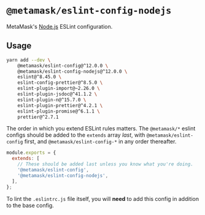 # `@metamask/eslint-config-nodejs`

MetaMask's [Node.js](https://nodejs.org) ESLint configuration.

## Usage

```bash
yarn add --dev \
    @metamask/eslint-config@^12.0.0 \
    @metamask/eslint-config-nodejs@^12.0.0 \
    eslint@^8.45.0 \
    eslint-config-prettier@^8.5.0 \
    eslint-plugin-import@~2.26.0 \
    eslint-plugin-jsdoc@^41.1.2 \
    eslint-plugin-n@^15.7.0 \
    eslint-plugin-prettier@^4.2.1 \
    eslint-plugin-promise@^6.1.1 \
    prettier@^2.7.1
```

The order in which you extend ESLint rules matters.
The `@metamask/*` eslint configs should be added to the `extends` array _last_,
with `@metamask/eslint-config` first, and `@metamask/eslint-config-*` in any
order thereafter.

```js
module.exports = {
  extends: [
    // These should be added last unless you know what you're doing.
    '@metamask/eslint-config',
    '@metamask/eslint-config-nodejs',
  ],
};
```

To lint the `.eslintrc.js` file itself, you will **need** to add this config in addition to the base config.
